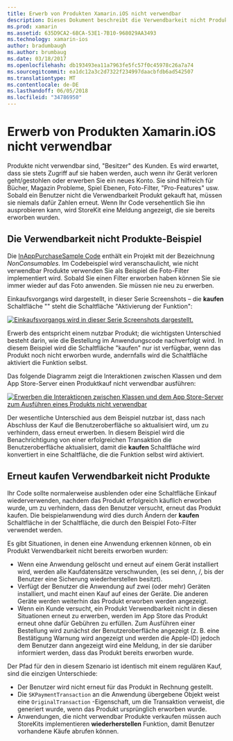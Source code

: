 ```yaml
---
title: Erwerb von Produkten Xamarin.iOS nicht verwendbar
description: Dieses Dokument beschreibt die Verwendbarkeit nicht Produkte in Xamarin.iOS, Funktionen, die von einem Benutzer erworben, die weiterhin unbegrenzt lange, unabhängig vom Gerät zur Verfügung.
ms.prod: xamarin
ms.assetid: 635D9CA2-6BCA-53E1-7B10-968029AA3493
ms.technology: xamarin-ios
author: bradumbaugh
ms.author: brumbaug
ms.date: 03/18/2017
ms.openlocfilehash: db193493ea11a7963fe5fc57f0c45978c26a7a74
ms.sourcegitcommit: ea1dc12a3c2d7322f234997daacbfdb6ad542507
ms.translationtype: MT
ms.contentlocale: de-DE
ms.lasthandoff: 06/05/2018
ms.locfileid: "34786950"
---
```

# <a name="purchasing-non-consumable-products-in-xamarinios"></a>Erwerb von Produkten Xamarin.iOS nicht verwendbar

Produkte nicht verwendbar sind, "Besitzer" des Kunden. Es wird erwartet, dass sie stets Zugriff auf sie haben werden, auch wenn ihr Gerät verloren geht/gestohlen oder erwerben Sie ein neues Konto. Sie sind hilfreich für Bücher, Magazin Probleme, Spiel Ebenen, Foto-Filter, "Pro-Features" usw. Sobald ein Benutzer nicht die Verwendbarkeit Produkt gekauft hat, müssen sie niemals dafür Zahlen erneut. Wenn Ihr Code versehentlich Sie ihn ausprobieren kann, wird StoreKit eine Meldung angezeigt, die sie bereits erworben wurden.

## <a name="non-consumable-products-sample"></a>Die Verwendbarkeit nicht Produkte-Beispiel

Die [InAppPurchaseSample Code](https://developer.xamarin.com/samples/monotouch/StoreKit/) enthält ein Projekt mit der Bezeichnung *NonConsumables*. Im Codebeispiel wird veranschaulicht, wie nicht verwendbar Produkte verwenden Sie als Beispiel die Foto-Filter implementiert wird. Sobald Sie einen Filter erworben haben können Sie sie immer wieder auf das Foto anwenden. Sie müssen nie neu zu erwerben.   
   
   
   
 Einkaufsvorgangs wird dargestellt, in dieser Serie Screenshots – die **kaufen** Schaltfläche "" steht die Schaltfläche "Aktivierung der Funktion":   
   
   
   
 [![](purchasing-non-consumable-products-images/image34.png "Einkaufsvorgangs wird in dieser Serie Screenshots dargestellt.")](purchasing-non-consumable-products-images/image34.png#lightbox)   
   
   
   
 Erwerb des entspricht einem nutzbar Produkt; die wichtigsten Unterschied besteht darin, wie die Bestellung im Anwendungscode nachverfolgt wird. In diesem Beispiel wird die Schaltfläche "kaufen" nur ist verfügbar, wenn das Produkt noch nicht erworben wurde, andernfalls wird die Schaltfläche aktiviert die Funktion selbst.   
   
   
   

Das folgende Diagramm zeigt die Interaktionen zwischen Klassen und dem App Store-Server einen Produktkauf nicht verwendbar ausführen:   
   
   
   
 [![](purchasing-non-consumable-products-images/image35.png "Erwerben die Interaktionen zwischen Klassen und dem App Store-Server zum Ausführen eines Produkts nicht verwendbar")](purchasing-non-consumable-products-images/image35.png#lightbox)   
   
   
   
 Der wesentliche Unterschied aus dem Beispiel nutzbar ist, dass nach Abschluss der Kauf die Benutzeroberfläche so aktualisiert wird, um zu verhindern, dass erneut erwerben. In diesem Beispiel wird die Benachrichtigung von einer erfolgreichen Transaktion die Benutzeroberfläche aktualisiert, damit die **kaufen** Schaltfläche wird konvertiert in eine Schaltfläche, die die Funktion selbst wird aktiviert.

## <a name="re-purchasing-non-consumable-products"></a>Erneut kaufen Verwendbarkeit nicht Produkte

Ihr Code sollte normalerweise ausblenden oder eine Schaltfläche Einkauf wiederverwenden, nachdem das Produkt erfolgreich käuflich erworben wurde, um zu verhindern, dass den Benutzer versucht, erneut das Produkt kaufen. Die beispielanwendung wird dies durch Ändern der **kaufen** Schaltfläche in der Schaltfläche, die durch den Beispiel Foto-Filter verwendet werden.   
   
   
   
 Es gibt Situationen, in denen eine Anwendung erkennen können, ob ein Produkt Verwendbarkeit nicht bereits erworben wurden:

-  Wenn eine Anwendung gelöscht und erneut auf einem Gerät installiert wird, werden alle Kaufdatensätze verschwunden, (es sei denn, /, bis der Benutzer eine Sicherung wiederherstellen besitzt). 
-  Verfügt der Benutzer die Anwendung auf zwei (oder mehr) Geräten installiert, und macht einen Kauf auf eines der Geräte. Die anderen Geräte werden weiterhin das Produkt erworben werden angezeigt. 
-  Wenn ein Kunde versucht, ein Produkt Verwendbarkeit nicht in diesen Situationen erneut zu erwerben, werden im App Store das Produkt erneut ohne dafür Gebühren zu erfüllen. Zum Ausführen einer Bestellung wird zunächst der Benutzeroberfläche angezeigt (z. B. eine Bestätigung Warnung wird angezeigt und werden die Apple-ID) jedoch dem Benutzer dann angezeigt wird eine Meldung, in der sie darüber informiert werden, dass das Produkt bereits erworben wurde.  
   
   
   
 Der Pfad für den in diesem Szenario ist identisch mit einem regulären Kauf, sind die einzigen Unterschiede:

-  Der Benutzer wird nicht erneut für das Produkt in Rechnung gestellt.
-  Die `SKPaymentTransaction` an die Anwendung übergebene Objekt weist eine `OriginalTransaction` -Eigenschaft, um die Transaktion verweist, die generiert wurde, wenn das Produkt ursprünglich erworben wurde. 
-  Anwendungen, die nicht verwendbar Produkte verkaufen müssen auch StoreKits implementieren **wiederherstellen** Funktion, damit Benutzer vorhandene Käufe abrufen können. 
